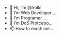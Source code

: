 - 👋 Hi, I’m @trolki
- 👀 I’m Web Developer ...
- 🌱 I’m Programer ...
- 💞️ I’m DoS Protcetro...
- 📫 How to reach me ...

<!---
trolki/trolki is a ✨ special ✨ repository because its `README.md` (this file) appears on your GitHub profile.
You can click the Preview link to take a look at your changes.
--->
